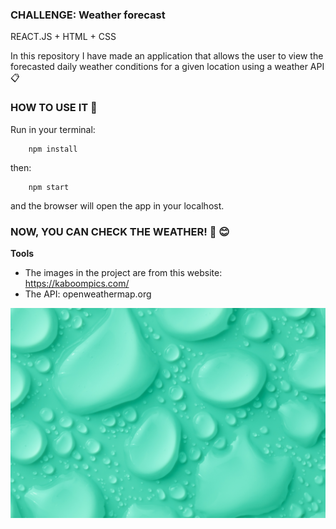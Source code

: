 ### CHALLENGE: Weather forecast

REACT.JS + HTML + CSS

In this repository I have made an application that allows the user to view the forecasted daily weather conditions for a given location using a weather API 📋

### HOW TO USE IT 🔧

Run in your terminal:

        npm install

then:

        npm start

and the browser will open the app in your localhost.

### NOW, YOU CAN CHECK THE WEATHER! 🚀 😊



**Tools**
- The images in the project are from this website: https://kaboompics.com/
- The API: openweathermap.org


<img src="src/assets/drops.jpg" alt="drops">
